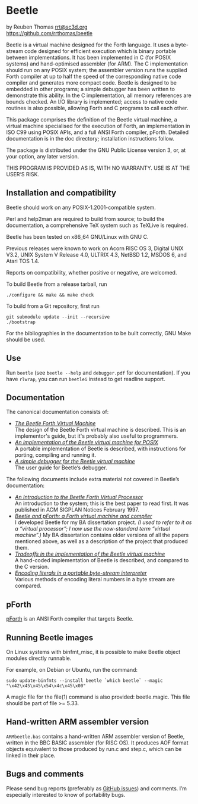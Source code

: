 # Beetle

by Reuben Thomas <rrt@sc3d.org>  
https://github.com/rrthomas/beetle  

Beetle is a virtual machine designed for the Forth language. It uses a
byte-stream code designed for efficient execution which is binary portable
between implementations. It has been implemented in C (for POSIX systems)
and hand-optimised assembler (for ARM). The C implementation should run on
any POSIX system; the assembler version runs the supplied Forth compiler at
up to half the speed of the corresponding native code compiler and generates
more compact code. Beetle is designed to be embedded in other programs; a
simple debugger has been written to demonstrate this ability. In the C
implementation, all memory references are bounds checked. An I/O library is
implemented; access to native code routines is also possible, allowing Forth
and C programs to call each other.

This package comprises the definition of the Beetle virtual machine, a
virtual machine specialised for the execution of Forth, an
implementation in ISO C99 using POSIX APIs, and a full ANSI Forth
compiler, pForth. Detailed documentation is in the doc directory;
installation instructions follow.

The package is distributed under the GNU Public License version 3, or,
at your option, any later version.

THIS PROGRAM IS PROVIDED AS IS, WITH NO WARRANTY. USE IS AT THE USER‘S
RISK.


## Installation and compatibility

Beetle should work on any POSIX-1.2001-compatible system.

Perl and help2man are required to build from source; to build the
documentation, a comprehensive TeX system such as TeXLive is required.

Beetle has been tested on x86_64 GNU/Linux with GNU C.

Previous releases were known to work on Acorn RISC OS 3, Digital UNIX
V3.2, UNIX System V Release 4.0, ULTRIX 4.3, NetBSD 1.2, MSDOS 6, and
Atari TOS 1.4.

Reports on compatibility, whether positive or negative, are welcomed.

To build Beetle from a release tarball, run

`./configure && make && make check`

To build from a Git repository, first run

```
git submodule update --init --recursive
./bootstrap
```

For the bibliographies in the documentation to be built correctly, GNU Make
should be used.


## Use

Run `beetle` (see `beetle --help` and `debugger.pdf` for documentation). If
you have `rlwrap`, you can run `beetlei` instead to get readline support.


## Documentation

The canonical documentation consists of:

* _[The Beetle Forth Virtual Machine](doc/beetle.pdf)_  
The design of the Beetle Forth virtual machine is described. This is an implementor's guide, but it's probably also useful to programmers.
* _[An implementation of the Beetle virtual machine for POSIX](doc/cbeetle.pdf)_  
A portable implementation of Beetle is described, with instructions for porting, compiling and running it.
* _[A simple debugger for the Beetle virtual machine](doc/debugger.pdf)_  
The user guide for Beetle’s debugger.

The following documents include extra material not covered in Beetle’s documentation:

* _[An Introduction to the Beetle Forth Virtual Processor](doc/papers/intro.pdf)_  
An introduction to the system; this is the best paper to read first. It was published in ACM SIGPLAN Notices February 1997.
* _[Beetle and pForth: a Forth virtual machine and compiler](https://rrt.sc3d.org/Software/Beetle/dissertation/report/badiss.pdf)_  
I developed Beetle for my BA dissertation project. _(I used to refer to it as a “virtual processor”; I now use the now-standard term “virtual machine”.)_ My BA dissertation contains older versions of all the papers mentioned above, as well as a description of the project that produced them.
* _[Tradeoffs in the implementation of the Beetle virtual machine](doc/papers/tradeoffs.pdf)_  
A hand-coded implementation of Beetle is described, and compared to the C version.
* _[Encoding literals in a portable byte-stream interpreter](doc/papers/litencode.pdf)_  
Various methods of encoding literal numbers in a byte stream are compared.


## pForth

[pForth](https://github.com/rrthomas/pforth) is an ANSI Forth compiler that
targets Beetle.


## Running Beetle images

On Linux systems with binfmt_misc, it is possible to make Beetle object
modules directly runnable.

For example, on Debian or Ubuntu, run the command:

```
sudo update-binfmts --install beetle `which beetle` --magic "\x42\x45\x45\x54\x4c\x45\x00"
```

A magic file for the file(1) command is also provided: beetle.magic.
This file should be part of file >= 5.33.


## Hand-written ARM assembler version

`ARMbeetle.bas` contains a hand-written ARM assembler version of Beetle,
written in the BBC BASIC assembler (for RISC OS). It produces AOF
format objects equivalent to those produced by run.c and step.c, which
can be linked in their place.


## Bugs and comments

Please send bug reports (preferably as [GitHub issues](https://github.com/rrthomas/beetle/issues))
and comments. I’m especially interested to know of portability bugs.
